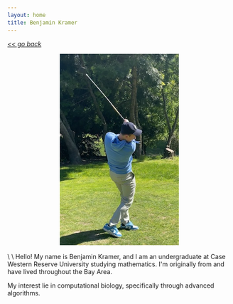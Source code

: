 ```yaml
---
layout: home
title: Benjamin Kramer
---
```

[*<< go back*](index.md)

<p align="center">
  <img width="268" height="430" src="assets/images/golf.jpg">
</p>
\
\
Hello! My name is Benjamin Kramer, and I am an undergraduate at Case Western Reserve University studying mathematics. I'm originally from and have lived throughout the Bay Area. 

My interest lie in computational biology, specifically through advanced algorithms. 

